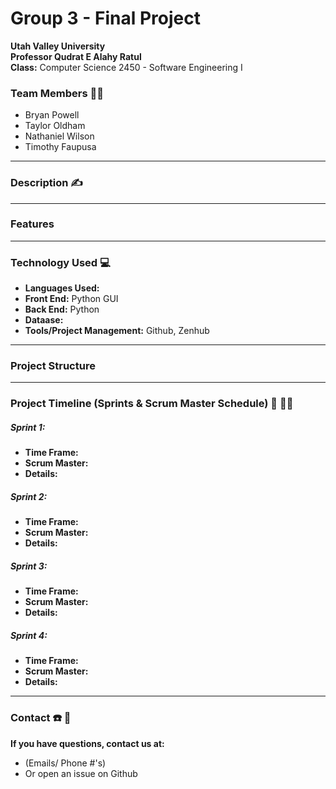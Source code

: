 # Group 3 - Final Project

**Utah Valley University**  
**Professor Qudrat E Alahy Ratul**  
**Class:** Computer Science 2450 - Software Engineering I  

### Team Members 👨‍💻

- Bryan Powell
- Taylor Oldham
- Nathaniel Wilson
- Timothy Faupusa  
---

### Description ✍️

---

### Features

---

### Technology Used 💻  
- **Languages Used:**  
- **Front End:** Python GUI  
- **Back End:** Python   
- **Dataase:**  
- **Tools/Project Management:** Github, Zenhub  
---

### Project Structure

---

### Project Timeline (Sprints & Scrum Master Schedule) 📆 🏃‍♂️

##### Sprint 1:

- **Time Frame:** 
- **Scrum Master:**
- **Details:**

##### Sprint 2:
- **Time Frame:** 
- **Scrum Master:**
- **Details:**

##### Sprint 3:
- **Time Frame:** 
- **Scrum Master:**
- **Details:**

##### Sprint 4:
- **Time Frame:** 
- **Scrum Master:**
- **Details:**
---

### Contact ☎️ 📧

**If you have questions, contact us at:**
- (Emails/ Phone #'s)
- Or open an issue on Github
